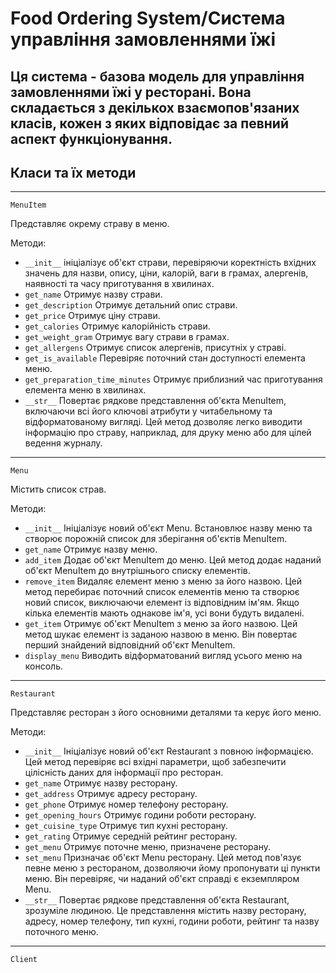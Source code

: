 # Food Ordering System/Система управління замовленнями їжі
Ця система - базова модель для **управління замовленнями їжі** у ресторані. Вона складається з декількох взаємопов'язаних класів, кожен з яких відповідає за певний аспект функціонування.
---
## Класи та їх методи
---
```MenuItem```

Представляє окрему страву в меню.

Методи:
- ```__init__``` ініціалізує об'єкт страви, перевіряючи коректність вхідних значень для назви, опису, ціни, калорій, ваги в грамах, алергенів, наявності та часу приготування в хвилинах.
- ```get_name``` Отримує назву страви.
- ```get_description``` Отримує детальний опис страви.
- ```get_price``` Отримує ціну страви.
- ```get_calories``` Отримує калорійність страви.
- ```get_weight_gram``` Отримує вагу страви в грамах.
- ```get_allergens``` Отримує список алергенів, присутніх у страві.
- ```get_is_available``` Перевіряє поточний стан доступності елемента меню.
- ```get_preparation_time_minutes``` Отримує приблизний час приготування елемента меню в хвилинах.
- ```__str__``` Повертає рядкове представлення об'єкта MenuItem, включаючи всі його ключові атрибути у читабельному та відформатованому вигляді. Цей метод дозволяє легко виводити інформацію про страву, наприклад, для друку меню або для цілей ведення журналу.
---
```Menu```

Містить список страв.

Методи:
- ```__init__``` Ініціалізує новий об'єкт Menu. Встановлює назву меню та створює порожній список для зберігання об'єктів MenuItem.
- ```get_name``` Отримує назву меню.
- ```add_item``` Додає об'єкт MenuItem до меню. Цей метод додає наданий об'єкт MenuItem до внутрішнього списку елементів.
- ```remove_item``` Видаляє елемент меню з меню за його назвою. Цей метод перебирає поточний список елементів меню та створює новий список, виключаючи елемент із відповідним ім'ям. Якщо кілька елементів мають однакове ім'я, усі вони будуть видалені.
- ```get_item``` Отримує об'єкт MenuItem з меню за його назвою. Цей метод шукає елемент із заданою назвою в меню. Він повертає перший знайдений відповідний об'єкт MenuItem.
- ```display_menu``` Виводить відформатований вигляд усього меню на консоль.
---
```Restaurant```

Представляє ресторан з його основними деталями та керує його меню.

Методи:
- ```__init__``` Ініціалізує новий об'єкт Restaurant з повною інформацією. Цей метод перевіряє всі вхідні параметри, щоб забезпечити цілісність даних для інформації про ресторан.
- ```get_name``` Отримує назву ресторану.
- ```get_address``` Отримує адресу ресторану.
- ```get_phone``` Отримує номер телефону ресторану.
- ```get_opening_hours``` Отримує години роботи ресторану.
- ```get_cuisine_type``` Отримує тип кухні ресторану.
- ```get_rating``` Отримує середній рейтинг ресторану.
- ```get_menu``` Отримує поточне меню, призначене ресторану.
- ```set_menu``` Призначає об'єкт Menu ресторану. Цей метод пов'язує певне меню з рестораном, дозволяючи йому пропонувати ці пункти меню. Він перевіряє, чи наданий об'єкт справді є екземпляром Menu.
- ```__str__``` Повертає рядкове представлення об'єкта Restaurant, зрозуміле людиною. Це представлення містить назву ресторану, адресу, номер телефону, тип кухні, години роботи, рейтинг та назву поточного меню.
---
```Client```

